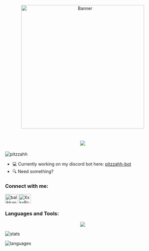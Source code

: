 <div align="center">
  <img src="https://media.giphy.com/media/iIqmM5tTjmpOB9mpbn/giphy.gif" alt="Banner" width="400" />
</div>

<h1 align="center">
  <a href="https://git.io/typing-svg">
    <img src="https://readme-typing-svg.herokuapp.com/?font=roboto&duration=4500&center=true&vCenter=true&width=550&lines=Hi+There!;I'm+pitzzahh!;I+like+🍕;Nice+to+meet+you+%3A)&size=30">
  </a>
</h1>

<p align="left"> <img src="https://komarev.com/ghpvc/?username=pitzzahh&label=Profile%20views&color=0e75b6&style=flat" alt="pitzzahh" /> </p>

- 💻 Currently working on my discord bot here: [pitzzahh-bot](https://github.com/pitzzahh/pitzzahh-bot)
- 🔍 Need something?

<h3 align="left">Connect with me:</h3>
<p align="left">
<a href="https://fb.com/beHappyAlwaysThankYou" target="blank"><img align="center" src="https://raw.githubusercontent.com/rahuldkjain/github-profile-readme-generator/master/src/images/icons/Social/facebook.svg" alt="balikkanapopleasemissnapokita" height="30" width="40" /></a>
<a href="https://discord.gg/XxkxPcfDgF" target="blank"><img align="center" src="https://raw.githubusercontent.com/rahuldkjain/github-profile-readme-generator/master/src/images/icons/Social/discord.svg" alt="XxkxPcfDgF" height="30" width="40" /></a>
</p>

<h3 align="left">Languages and Tools:</h3>
<p align="center">
  <a href="https://skillicons.dev">
    <img src="https://skillicons.dev/icons?i=java,git,github,linux,discord,twitter,spring,postgres,idea,vscode,eclipse,maven,html,css,python" />
  </a>
</p>

![stats](https://github-readme-stats.vercel.app/api?username=pitzzahh&show_icons=true&theme=tokyonight)

![languages](https://github-readme-stats.vercel.app/api/top-langs/?username=pitzzahh&layout=compact&theme=tokyonight)
